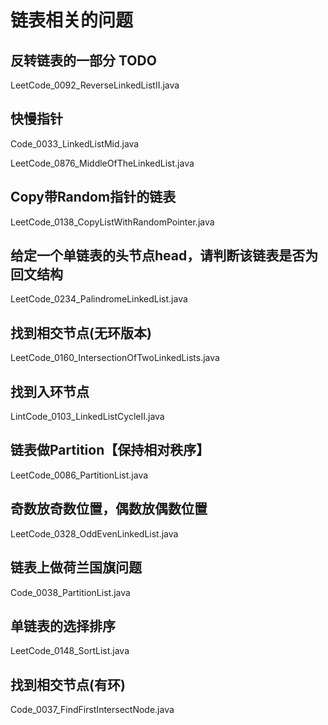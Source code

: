 # 链表相关的问题

## 反转链表的一部分 TODO

LeetCode_0092_ReverseLinkedListII.java

## 快慢指针

Code_0033_LinkedListMid.java

LeetCode_0876_MiddleOfTheLinkedList.java

## Copy带Random指针的链表

LeetCode_0138_CopyListWithRandomPointer.java

## 给定一个单链表的头节点head，请判断该链表是否为回文结构

LeetCode_0234_PalindromeLinkedList.java

## 找到相交节点(无环版本)

LeetCode_0160_IntersectionOfTwoLinkedLists.java

## 找到入环节点

LintCode_0103_LinkedListCycleII.java

## 链表做Partition【保持相对秩序】

LeetCode_0086_PartitionList.java

## 奇数放奇数位置，偶数放偶数位置

LeetCode_0328_OddEvenLinkedList.java

## 链表上做荷兰国旗问题

Code_0038_PartitionList.java

## 单链表的选择排序

LeetCode_0148_SortList.java

## 找到相交节点(有环)

Code_0037_FindFirstIntersectNode.java
